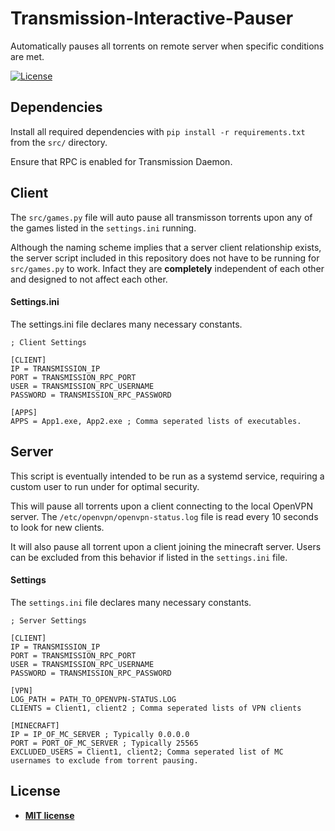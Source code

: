 # Transmission-Interactive-Pauser

Automatically pauses all torrents on remote server when specific conditions are met.

[![License](http://img.shields.io/:license-mit-blue.svg?style=flat-square)](http://badges.mit-license.org)

<!-- <figure class="video_container">
  <video controls="true" allowfullscreen="true">
    <source src="https://raw.githubusercontent.com/JoshuaA9088/Transmission-Interactive-Pauser/master/assets/demo.webm" type="video/webm">
  </video>
</figure> -->

## Dependencies
Install all required dependencies with `pip install -r requirements.txt` from the `src/` directory.

Ensure that RPC is enabled for Transmission Daemon.

## Client
The `src/games.py` file will auto pause all transmisson torrents upon any of the games listed in the `settings.ini` running.

Although the naming scheme implies that a server client relationship exists, the server script included in this repository does not have to be running for `src/games.py` to work. Infact they are **completely** independent of each other and designed to not affect each other.

#### Settings.ini
The settings.ini file declares many necessary constants.
```
; Client Settings

[CLIENT]
IP = TRANSMISSION_IP
PORT = TRANSMISSION_RPC_PORT
USER = TRANSMISSION_RPC_USERNAME
PASSWORD = TRANSMISSION_RPC_PASSWORD

[APPS]
APPS = App1.exe, App2.exe ; Comma seperated lists of executables.
```

## Server
This script is eventually intended to be run as a systemd service, requiring a custom user to run under for optimal security.

This will pause all torrents upon a client connecting to the local OpenVPN server. The `/etc/openvpn/openvpn-status.log` file is read every 10 seconds to look for new clients.

It will also pause all torrent upon a client joining the minecraft server. Users can be excluded from this behavior if listed in the `settings.ini` file.

#### Settings
The `settings.ini` file declares many necessary constants.

```
; Server Settings

[CLIENT]
IP = TRANSMISSION_IP
PORT = TRANSMISSION_RPC_PORT
USER = TRANSMISSION_RPC_USERNAME
PASSWORD = TRANSMISSION_RPC_PASSWORD

[VPN]
LOG_PATH = PATH_TO_OPENVPN-STATUS.LOG
CLIENTS = Client1, client2 ; Comma seperated lists of VPN clients

[MINECRAFT]
IP = IP_OF_MC_SERVER ; Typically 0.0.0.0
PORT = PORT_OF_MC_SERVER ; Typically 25565
EXCLUDED_USERS = Client1, client2; Comma seperated list of MC usernames to exclude from torrent pausing.
```

## License
- **[MIT license](http://opensource.org/licenses/mit-license.php)**
